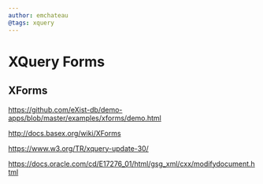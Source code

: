```yaml
---
author: emchateau
@tags: xquery
---
```


# XQuery Forms

## XForms

https://github.com/eXist-db/demo-apps/blob/master/examples/xforms/demo.html

http://docs.basex.org/wiki/XForms

https://www.w3.org/TR/xquery-update-30/

https://docs.oracle.com/cd/E17276_01/html/gsg_xml/cxx/modifydocument.html